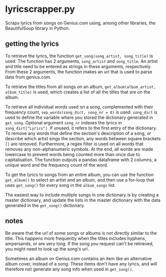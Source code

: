 # lyricscrapper.py
Scraps lyrics from songs on Genius.com using, among other libraries, the BeautifulSoup library in Python.

## getting the lyrics
To retrieve the lyrics, the function ```get_song(song_artist, song_title)``` is used. The function has 2 arguments, ```song_artist``` and ```song_title```. An artist and title need to be entered as strings in these arguments, respectively. From these 2 arguments, the function makes an url that is used to parse data from genius.com.

To retrieve the titles from all songs on an album, ```get_album(album_artist, album_title)``` is used, which creates a list of all the titles that are on the album.

To retrieve all individual words used on a song, complemented with their frequency count, ```sep_words(song_dict, song_nr = 0)``` is used. 
```song_dict``` is used to define the variable where you stored the dictionary generated in ```get_song```. 
Optional argument ```song_nr``` indexes the lyrics in ```song_dict["Lyrics"]```. If unused, it refers to the first entry of the dictionary.
To remove any words that define the section's description of a song, or describe which artist sings the section, any words between square brackets ```[]``` are removed.
Furthermore, a regex filter is used on all words that removes any non-alphanumeric symbols. At the end, all words are made lowercase to prevent words being counted more than once due to capitalisation.
The function outputs a pandas dataframe with 2 columns, a unique word and the frequency count of the word.


To get the lyrics to songs from an entire album, you can use the function ```get_album()``` to select an artist and an album, and then use a for-loop that uses ```get_song()``` for every song in the ```album_songs``` list.

The easiest way to include multiple songs in one dictionary is by creating a master dictionary, and update the lists in the master dictionary with the data generated in the ```get_song()``` dictionary.

## notes
Be aware that the url of some songs or albums is not directly similar to the title. This happens more frequently when the titles includes hyphens, ampersands, or are very long. If the song you request can't be retrieved, you might need to look up the song's url.


Sometimes an album on Genius.com contains an item like an alternative album cover, instead of a song. These items don't have any lyrics, and will therefore not generate any song info when used in ```get_song()```.
